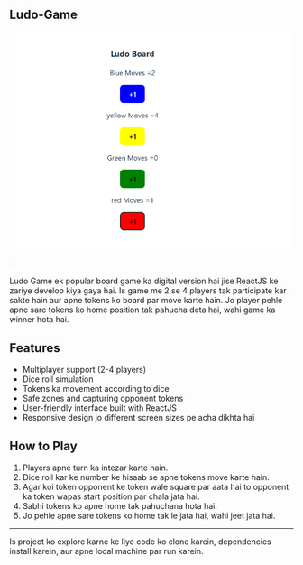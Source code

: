 
## Ludo-Game

![LudoGame](./Screenshot/Screenshot.png)

--

Ludo Game ek popular board game ka digital version hai jise ReactJS ke zariye develop kiya gaya hai. Is game me 2 se 4 players tak participate kar sakte hain aur apne tokens ko board par move karte hain. Jo player pehle apne sare tokens ko home position tak pahucha deta hai, wahi game ka winner hota hai.

## Features

- Multiplayer support (2-4 players)
- Dice roll simulation
- Tokens ka movement according to dice
- Safe zones and capturing opponent tokens
- User-friendly interface built with ReactJS
- Responsive design jo different screen sizes pe acha dikhta hai

## How to Play

1. Players apne turn ka intezar karte hain.
2. Dice roll kar ke number ke hisaab se apne tokens move karte hain.
3. Agar koi token opponent ke token wale square par aata hai to opponent ka token wapas start position par chala jata hai.
4. Sabhi tokens ko apne home tak pahuchana hota hai.
5. Jo pehle apne sare tokens ko home tak le jata hai, wahi jeet jata hai.

---

Is project ko explore karne ke liye code ko clone karein, dependencies install karein, aur apne local machine par run karein.


 